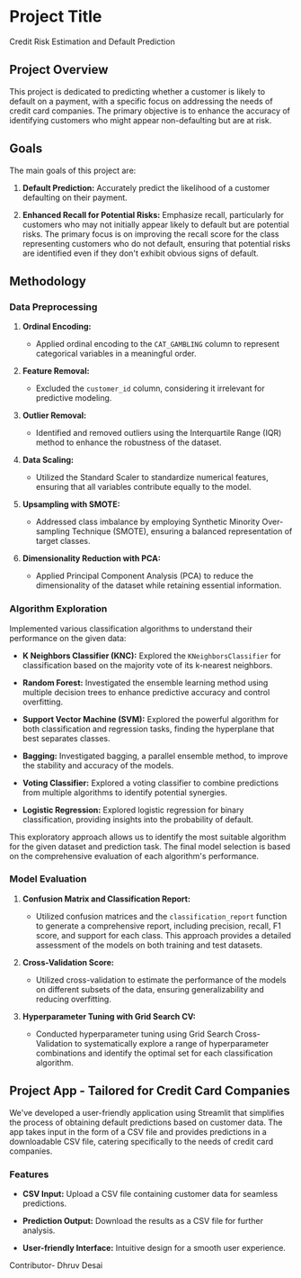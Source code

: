 # Project Title

Credit Risk Estimation and Default Prediction

## Project Overview

This project is dedicated to predicting whether a customer is likely to default on a payment, with a specific focus on addressing the needs of credit card companies. The primary objective is to enhance the accuracy of identifying customers who might appear non-defaulting but are at risk.

## Goals

The main goals of this project are:

1. **Default Prediction:** Accurately predict the likelihood of a customer defaulting on their payment.

2. **Enhanced Recall for Potential Risks:** Emphasize recall, particularly for customers who may not initially appear likely to default but are potential risks. The primary focus is on improving the recall score for the class representing customers who do not default, ensuring that potential risks are identified even if they don't exhibit obvious signs of default.

## Methodology

### Data Preprocessing

1. **Ordinal Encoding:**
   - Applied ordinal encoding to the `CAT_GAMBLING` column to represent categorical variables in a meaningful order.

2. **Feature Removal:**
   - Excluded the `customer_id` column, considering it irrelevant for predictive modeling.

3. **Outlier Removal:**
   - Identified and removed outliers using the Interquartile Range (IQR) method to enhance the robustness of the dataset.

4. **Data Scaling:**
   - Utilized the Standard Scaler to standardize numerical features, ensuring that all variables contribute equally to the model.

5. **Upsampling with SMOTE:**
   - Addressed class imbalance by employing Synthetic Minority Over-sampling Technique (SMOTE), ensuring a balanced representation of target classes.

6. **Dimensionality Reduction with PCA:**
   - Applied Principal Component Analysis (PCA) to reduce the dimensionality of the dataset while retaining essential information.

### Algorithm Exploration

Implemented various classification algorithms to understand their performance on the given data:

- **K Neighbors Classifier (KNC):** Explored the `KNeighborsClassifier` for classification based on the majority vote of its k-nearest neighbors.

- **Random Forest:** Investigated the ensemble learning method using multiple decision trees to enhance predictive accuracy and control overfitting.

- **Support Vector Machine (SVM):** Explored the powerful algorithm for both classification and regression tasks, finding the hyperplane that best separates classes.

- **Bagging:** Investigated bagging, a parallel ensemble method, to improve the stability and accuracy of the models.

- **Voting Classifier:** Explored a voting classifier to combine predictions from multiple algorithms to identify potential synergies.

- **Logistic Regression:** Explored logistic regression for binary classification, providing insights into the probability of default.

This exploratory approach allows us to identify the most suitable algorithm for the given dataset and prediction task. The final model selection is based on the comprehensive evaluation of each algorithm's performance.

### Model Evaluation

1. **Confusion Matrix and Classification Report:**
   - Utilized confusion matrices and the `classification_report` function to generate a comprehensive report, including precision, recall, F1 score, and support for each class. This approach provides a detailed assessment of the models on both training and test datasets.

2. **Cross-Validation Score:**
   - Utilized cross-validation to estimate the performance of the models on different subsets of the data, ensuring generalizability and reducing overfitting.

3. **Hyperparameter Tuning with Grid Search CV:**
   - Conducted hyperparameter tuning using Grid Search Cross-Validation to systematically explore a range of hyperparameter combinations and identify the optimal set for each classification algorithm.

## Project App - Tailored for Credit Card Companies

We've developed a user-friendly application using Streamlit that simplifies the process of obtaining default predictions based on customer data. The app takes input in the form of a CSV file and provides predictions in a downloadable CSV file, catering specifically to the needs of credit card companies.

### Features

- **CSV Input:** Upload a CSV file containing customer data for seamless predictions.

- **Prediction Output:** Download the results as a CSV file for further analysis.

- **User-friendly Interface:** Intuitive design for a smooth user experience.

Contributor-
Dhruv Desai

